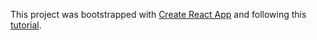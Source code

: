 This project was bootstrapped with [Create React App](https://github.com/facebook/create-react-app) and following this [tutorial](https://youtu.be/A2PKZlzbOtI).